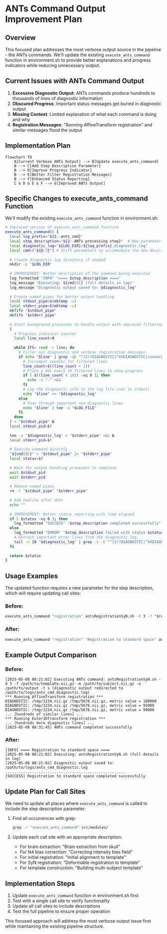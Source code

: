 # ANTs Command Output Improvement Plan

## Overview

This focused plan addresses the most verbose output source in the pipeline - the ANTs commands. We'll update the existing `execute_ants_command` function in environment.sh to provide better explanations and progress indicators while reducing unnecessary output.

## Current Issues with ANTs Command Output

1. **Excessive Diagnostic Output**: ANTs commands produce hundreds to thousands of lines of diagnostic information
2. **Obscured Progress**: Important status messages get buried in diagnostic output
3. **Missing Context**: Limited explanation of what each command is doing and why
4. **Registration Messages**: "Running AffineTransform registration" and similar messages flood the output

## Implementation Plan

```mermaid
flowchart TD
    A[Current Verbose ANTs Output] --> B[Update execute_ants_command]
    B --> C[Add Step Description Parameter]
    B --> D[Improve Progress Indicator]
    B --> E[Better Filter Registration Messages]
    B --> F[Enhanced Status Reporting]
    C & D & E & F --> G[Improved ANTs Output]
```

## Specific Changes to execute_ants_command Function

We'll modify the existing `execute_ants_command` function in environment.sh:

```bash
# Improved version of execute_ants_command function
execute_ants_command() {
  local log_prefix="${1:-ants_cmd}"
  local step_description="${2:-ANTs processing step}"  # New parameter for step description
  local diagnostic_log="${LOG_DIR}/${log_prefix}_diagnostic.log"
  local cmd=("${@:3}") # Shift parameters to accommodate the new description parameter
  
  # Create diagnostic log directory if needed
  mkdir -p "$LOG_DIR"
  
  # IMPROVEMENT: Better description of the command being executed
  log_formatted "INFO" "==== $step_description ===="
  log_message "Executing: ${cmd[0]} (full details in log)"
  log_message "Diagnostic output saved to: $diagnostic_log"
  
  # Create named pipes for better output handling
  local stdout_pipe=$(mktemp -u)
  local stderr_pipe=$(mktemp -u)
  mkfifo "$stdout_pipe"
  mkfifo "$stderr_pipe"
  
  # Start background processes to handle output with improved filtering
  (
    # Progress indicator counter
    local line_count=0
    
    while IFS= read -r line; do
      # Filter out diagnostic and verbose registration messages
      if echo "$line" | grep -qE "^(2)?DIAGNOSTIC|^XXDIAGNOSTIC|convergenceValue|metricValue|ITERATION_TIME|Running.*Transform registration|DIAGNOSTIC|CurrentIteration"; then
        # Increment counter for filtered lines
        line_count=$((line_count + 1))
        # Print a dot every 10 filtered lines to show progress
        if [ $((line_count % 10)) -eq 0 ]; then
          echo -n "." >&2
        fi
        # Log the diagnostic info to the log file (not to stdout)
        echo "$line" >> "$diagnostic_log"
      else
        # Pass through important non-diagnostic lines
        echo "$line" | tee -a "$LOG_FILE"
      fi
    done
  ) < "$stdout_pipe" &
  local stdout_pid=$!
  
  tee -a "$diagnostic_log" < "$stderr_pipe" >&2 &
  local stderr_pid=$!
  
  # Execute command directly
  "${cmd[@]}" > "$stdout_pipe" 2> "$stderr_pipe"
  local status=$?
  
  # Wait for output handling processes to complete
  wait $stdout_pid
  wait $stderr_pid
  
  # Remove named pipes
  rm -f "$stdout_pipe" "$stderr_pipe"
  
  # Add newline after dots
  echo ""
  
  # IMPROVEMENT: Better status reporting with time elapsed
  if [ $status -eq 0 ]; then
    log_formatted "SUCCESS" "$step_description completed successfully"
  else
    log_formatted "ERROR" "$step_description failed with status $status"
    # Extract important error lines from the diagnostic log
    tail -n 10 "$diagnostic_log" | grep -v -E "^(2)?DIAGNOSTIC|^XXDIAGNOSTIC|convergenceValue" | tail -n 3
  fi
  
  return $status
}
```

## Usage Examples

The updated function requires a new parameter for the step description, which will require updating call sites:

### Before:

```bash
execute_ants_command "registration" antsRegistrationSyN.sh -d 3 -f "$reference" -m "$moving" -o "$output_prefix" -t s
```

### After:

```bash
execute_ants_command "registration" "Registration to standard space" antsRegistrationSyN.sh -d 3 -f "$reference" -m "$moving" -o "$output_prefix" -t s
```

## Example Output Comparison

### Before:

```
[2025-05-08 08:21:02] Executing ANTs command: antsRegistrationSyN.sh -d 3 -f /path/to/template.nii.gz -m /path/to/subject.nii.gz -o /path/to/output -t s (diagnostic output redirected to /path/to/logs/ants_cmd_diagnostic.log)
*** Running AffineTransform registration ***
DIAGNOSTIC: /tmp/1234.nii.gz /tmp/5678.nii.gz, metric value = 100000
DIAGNOSTIC: /tmp/1234.nii.gz /tmp/5678.nii.gz, metric value = 95000
DIAGNOSTIC: /tmp/1234.nii.gz /tmp/5678.nii.gz, metric value = 90000
... [hundreds of similar lines] ...
*** Running Euler3DTransform registration ***
... [hundreds more diagnostic lines] ...
[2025-05-08 08:31:45] ANTs command completed successfully
```

### After:

```
[INFO] ==== Registration to standard space ====
[2025-05-08 08:21:02] Executing: antsRegistrationSyN.sh (full details in log)
[2025-05-08 08:21:02] Diagnostic output saved to: /path/to/logs/ants_cmd_diagnostic.log
......................................................
[SUCCESS] Registration to standard space completed successfully
```

## Update Plan for Call Sites

We need to update all places where `execute_ants_command` is called to include the step description parameter:

1. Find all occurrences with grep:
   ```bash
   grep -r "execute_ants_command" src/modules/
   ```

2. Update each call site with an appropriate description:

   - For brain extraction: "Brain extraction from skull"
   - For N4 bias correction: "Correcting intensity bias field"
   - For initial registration: "Initial alignment to template"
   - For SyN registration: "Deformable registration to template"
   - For template construction: "Building multi-subject template"

## Implementation Steps

1. Update `execute_ants_command` function in environment.sh first
2. Test with a single call site to verify functionality
3. Update all call sites to include descriptions
4. Test the full pipeline to ensure proper operation

This focused approach will address the most verbose output issue first while maintaining the existing pipeline structure.